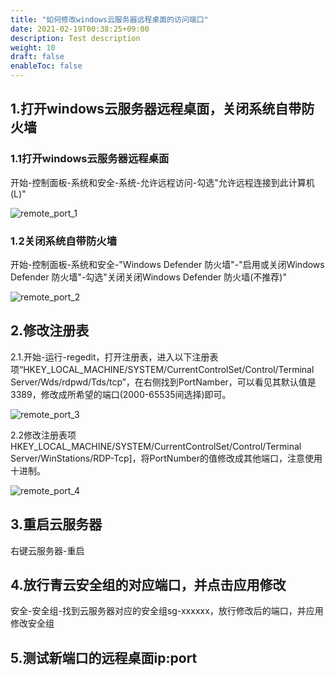 ```yaml
---
title: "如何修改windows云服务器远程桌面的访问端口"
date: 2021-02-19T00:38:25+09:00
description: Test description
weight: 10
draft: false
enableToc: false
---
```


## 1.打开windows云服务器远程桌面，关闭系统自带防火墙

### 1.1打开windows云服务器远程桌面

开始-控制面板-系统和安全-系统-允许远程访问-勾选"允许远程连接到此计算机(L)"

![remote_port_1](/compute/vm/_images/remote_port_1.png)

### 1.2关闭系统自带防火墙

开始-控制面板-系统和安全-"Windows Defender 防火墙"-"启用或关闭Windows Defender 防火墙"-勾选"关闭关闭Windows Defender 防火墙(不推荐)"

![remote_port_2](/compute/vm/_images/remote_port_2.png)

## 2.修改注册表

2.1.开始-运行-regedit，打开注册表，进入以下注册表项“HKEY_LOCAL_MACHINE/SYSTEM/CurrentControlSet/Control/Terminal Server/Wds/rdpwd/Tds/tcp”，在右侧找到PortNamber，可以看见其默认值是3389，修改成所希望的端口(2000-65535间选择)即可。

![remote_port_3](/compute/vm/_images/remote_port_3.png)

2.2修改注册表项HKEY_LOCAL_MACHINE/SYSTEM/CurrentControlSet/Control/Terminal Server/WinStations/RDP-Tcp]，将PortNumber的值修改成其他端口，注意使用十进制。

![remote_port_4](/compute/vm/_images/remote_port_4.png)

## 3.重启云服务器

右键云服务器-重启

## 4.放行青云安全组的对应端口，并点击应用修改

安全-安全组-找到云服务器对应的安全组sg-xxxxxx，放行修改后的端口，并应用修改安全组

## 5.测试新端口的远程桌面ip:port